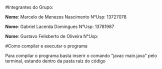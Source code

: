 #Integrantes do Grupo:

**Nome**: Marcelo de Menezes Nascimento N°Usp: 13727078

**Nome**: Gabriel Lacerda Domingues N°Usp: 13781987

**Nome**: Gustavo Felisberto de Oliveira N°Usp: 

#Como compilar e executar  o programa

Para compilar o programa basta inserir o comando "javac main.java" pelo terminal, estando dentro da pasta raiz do código

   